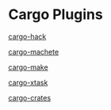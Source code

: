 # Cargo Plugins

[cargo-hack][cargo-hack]

[cargo-machete][cargo-machete]

[cargo-make][cargo-make]

[cargo-xtask][cargo-xtask]

[cargo-crates][cargo-crates]


[cargo-crates]: https://github.com/ThePuzzlemaker/cargo-crates
[cargo-hack]: https://github.com/taiki-e/cargo-hack
[cargo-machete]: https://github.com/bnjbvr/cargo-machete
[cargo-make]: https://github.com/sagiegurari/cargo-make
[cargo-xtask]: https://github.com/matklad/cargo-xtask
